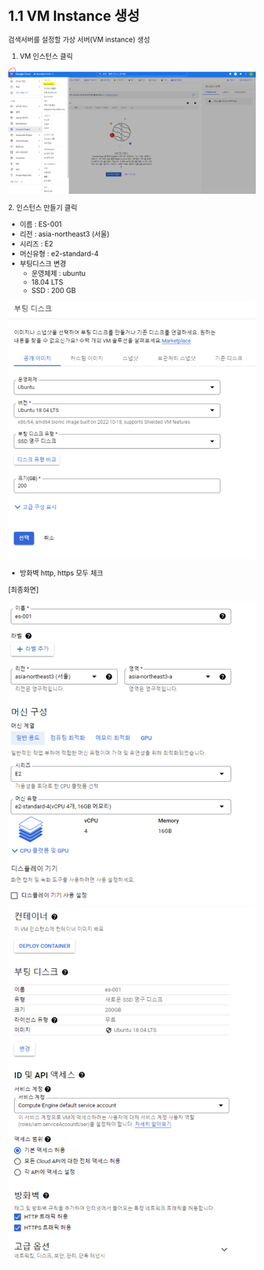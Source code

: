 # 1.1 VM Instance 생성

검색서버를 설정할 가상 서버(VM instance) 생성

1. VM 인스턴스 클릭

![](<../.gitbook/assets/image (3).png>)

2\. 인스턴스 만들기 클릭

* 이름 : ES-001
* 리전 : asia-northeast3 (서울)
* 시리즈 : E2
* 머신유형 : e2-standard-4
* 부팅디스크 변경
  * 운영체제 : ubuntu
  * 18.04 LTS
  * SSD : 200 GB

![](<../.gitbook/assets/image (11).png>)

* 방화벽 http, https 모두 체크

\[최종화면]



![](<../.gitbook/assets/image (15).png>)![](<../.gitbook/assets/image (28).png>)
